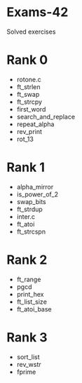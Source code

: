 # Exams-42
Solved exercises

# Rank 0
- rotone.c
- ft_strlen
- ft_swap
- ft_strcpy
- first_word
- search_and_replace
- repeat_alpha
- rev_print
- rot_13

# Rank 1
- alpha_mirror
- is_power_of_2
- swap_bits
- ft_strdup
- inter.c
- ft_atoi
- ft_strcspn

# Rank 2
- ft_range
- pgcd
- print_hex
- ft_list_size
- ft_atoi_base

# Rank 3
- sort_list
- rev_wstr
- fprime

